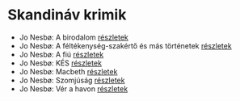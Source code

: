 # Skandináv krimik

- Jo Nesbø: A birodalom [részletek](_details/Jo%20Nesb%C3%B8.md#id_1735)
- Jo Nesbø: A féltékenység-szakértő és más történetek [részletek](_details/Jo%20Nesb%C3%B8.md#id_1737)
- Jo Nesbø: A fiú [részletek](_details/Jo%20Nesb%C3%B8.md#id_1741)
- Jo Nesbø: KÉS [részletek](_details/Jo%20Nesb%C3%B8.md#id_1740)
- Jo Nesbø: Macbeth [részletek](_details/Jo%20Nesb%C3%B8.md#id_1738)
- Jo Nesbø: Szomjúság [részletek](_details/Jo%20Nesb%C3%B8.md#id_1739)
- Jo Nesbø: Vér a havon [részletek](_details/Jo%20Nesb%C3%B8.md#id_1736)